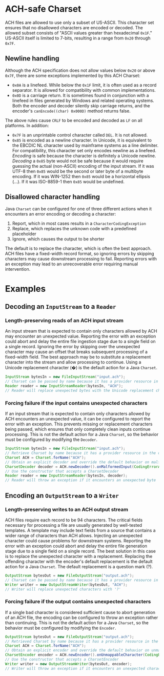 # ACH-safe Charset

ACH files are allowed to use only a subset of US-ASCII. This character set ensures that no disallowed characters are
encoded or decoded. The allowed subset consists of "ASCII values greater than hexadecimal `0x1F`." US-ASCII itself is
limited to 7-bits, resulting in a range from `0x20` through `0x7F`.

## Newline handling

Although the ACH specification does not allow values below `0x20` or above `0x7F`, there are some exceptions implemented
by this ACH Charset:

* `0x0A` is a linefeed. While below the `0x1F` limit, it is often used as a record separator. It is allowed for
  compatibility with common implementations.
* `0x0D` is a carriage return. It is sometimes found in conjunction with a linefeed in files generated by Windows and
  related operating systems. Both the encoder and decoder silently skip carriage returns, and the encoder's
 `canEncode((char) 0x000D)` method returns false.

The above rules cause `CRLF` to be encoded and decoded as `LF` on all platforms. In addition:
* `0x7F` is an unprintable control character called `DEL`. It is not allowed.
* `0x85` is encoded as a newline character. In Unicode, it is equivalent to the EBCDIC NL character used by mainframe
  systems as a line delimiter. For compatibility, this character set only encodes newline as a linefeed. *Encoding* is
  safe because the character is definitely a Unicode newline. *Decoding* a `0x85` byte would not be safe because it
  would require guessing the actual (non-ASCII) encoding of the input stream. If it was UTF-8 then `0x85` would be the
  second or later byte of a multibyte encoding. If it was WIN-1252 then `0x85` would be a horizontal ellipsis (…).
  If it was ISO-8859-1 then `0x85` would be undefined.

## Disallowed character handling

Java `Charset` can be configured for one of three different actions when it encounters an error encoding or decoding
a character:

1. Report, which in most cases results in a `CharacterCodingException`
2. Replace, which replaces the unknown code with a predefined placeholder
3. Ignore, which causes the output to be shorter

The default is to replace the character, which is often the best approach. ACH files have a fixed-width record
format, so ignoring errors by skipping characters may cause downstream processing to fail. Reporting errors with an
exception may lead to an unrecoverable error requiring manual intervention.

# Examples

## Decoding an `InputStream` to a `Reader`

### Length-preserving reads of an ACH input stream

An input stream that is expected to contain only characters allowed by ACH may encounter an unexpected value. Reporting
the error with an exception could abort and delay the entire file ingestion stage due to a single field  on a single
record. Ignoring the error by skipping over the unexpected character may cause an offset that breaks subsequent
processing of a fixed-width field. The best approach may be to substitute a replacement character into the stream and
allow processing to continue. Using a Unicode replacement character (&#xFFFD;) is the default action for a Java
`Charset`.

```Java
InputStream bytesIn = new FileInputStream("input.ach");
// Charset can be passed by name because it has a provider resource in the classpath
Reader reader = new InputStreamReader(bytesIn, "ACH");
// Reader will replace unexpected bytes with the Unicode replacement character
```

### Forcing failure if the input contains unexpected characters

If an input stream that is expected to contain only characters allowed by ACH encounters an unexpected value, it can be
configured to report the error with an exception. This prevents missing or replacement characters being passed, which
ensures that only completely clean inputs continue processing. This is not the default action for a Java `Charset`, so
the behavior must be configured by modifying the `Decoder`.

```Java
InputStream bytesIn = new FileInputStream("input.ach");
// Retrieve Charset by name because it has a provider resource in the classpath
Charset ACH = Charset.forName("ACH");
// Obtain an explicit decoder and override the default behavior on malformed input
CharsetDecoder decoder = ACH.newDecoder().onMalformedInput(CodingErrorAction.REPORT);
// Use the constructor that accepts a CharsetDecoder
Reader reader = new InputStreamReader(bytesIn, decoder);
// Reader will throw an exception if it encounters an unexpected byte
```

## Encoding an `OutputStream` to a `Writer`

### Length-preserving writes to an ACH output stream

ACH files require each record to be 94 characters. The critical fields necessary for processing a file are usually
generated by well-tested templates. A template may include text fields from a source that contains a wider range of
characters than ACH allows. Injecting an unexpected character could cause problems for downstream systems.  Reporting
the error with an exception could abort and delay the entire file generation stage due to a single field  on a single
record. The best solution in this case is to replace the unexpected character with a replacement. Replacing the
offending character with the encoder's default replacement is the default action for a Java `Charset`. The default
replacement is a question mark (?).

```Java
OutputStream bytesOut = new FileOutputStream("output.ach");
// Charset can be passed by name because it has a provider resource in the classpath
Writer writer = new OutputStreamWriter(bytesOut, "ACH");
// Writer will replace unexpected characters with '?'
```

### Forcing failure if the output contains unexpected characters

If a single bad character is considered sufficient cause to abort generation of an ACH file, the encoding can be
configured to throw an exception rather than continuing. This is not the default action for a Java `Charset`, so the
behavior must be configured by modifying the `Encoder`.

```Java
OutputStream bytesOut = new FileOutputStream("output.ach");
// Retrieved Charset by name because it has a provider resource in the classpath
Charset ACH = Charset.forName("ACH");
// Obtain an explicit encoder and override the default behavior on unmappable output
CharsetEncoder encoder = ACH.newEncoder().onUnmappableCharacter(CodingErrorAction.REPORT);
// Use the constructor that accepts a CharsetEncoder
Writer writer = new OutputStreamWriter(bytesOut, encoder);
// Writer will throw an exception if it encounters an unexpected character
```